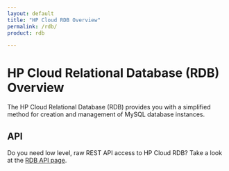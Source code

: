 ```yaml
---
layout: default
title: "HP Cloud RDB Overview"
permalink: /rdb/
product: rdb

---
```

# HP Cloud Relational Database (RDB) Overview

The HP Cloud Relational Database (RDB) provides you with a simplified method for creation and management of MySQL database instances.  

## API
Do you need low level, raw REST API access to HP Cloud RDB?  Take a look at the [RDB API page](/api/v13/dbaas/).
